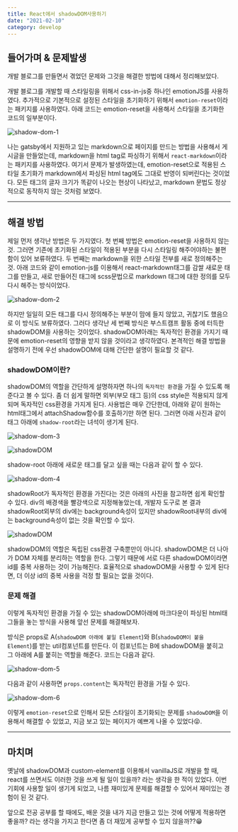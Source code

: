 ```yaml
---
title: React에서 shadowDOM사용하기
date: "2021-02-10"
category: develop
---
```


## 들어가며 & 문제발생

개발 블로그를 만들면서 겪었던 문제와 그것을 해결한 방법에 대해서 정리해보았다.

개발 블로그를 개발할 때 스타일링을 위해서 css-in-js중 하나인 emotionJS를 사용하였다. 추가적으로 기본적으로 설정된 스타일을 초기화하기 위해서 `emotion-reset`이라는 패키지를 사용하였다. 아래 코드는 emotion-reset을 사용해서 스타일을 초기화한 코드의 일부분이다.

![shadow-dom-1](/develop/code/shadow-dom-1.png)

나는 gatsby에서 지원하고 있는 markdown으로 페이지를 만드는 방법을 사용해서 게시글을 만들었는데, markdown을 html tag로 파싱하기 위해서 `react-markdown`이라는 패키지를 사용하였다. 여기서 문제가 발생하였는데, emotion-reset으로 적용된 스타일 초기화가 markdown에서 파싱된 html tag에도 그대로 반영이 되버린다는 것이었다. 모든 태그의 글자 크기가 똑같이 나오는 현상이 나타났고, markdown 문법도 정상적으로 동작하지 않는 것처럼 보였다.

---

## 해결 방법

제일 먼저 생각난 방법은 두 가지였다. 첫 번째 방법은 emotion-reset을 사용하지 않는 것. 그러면 기존에 초기화된 스타일이 적용된 부분을 다시 스타일링 해주어야하는 불편함이 있어 보류하였다. 두 번째는 markdown을 위한 스타일 전부를 새로 정의해주는 것. 아래 코드와 같이 emotion-js를 이용해서 react-markdown태그를 감쌀 새로운 태그를 만들고, 새로 만들어진 태그에 scss문법으로 markdown 태그에 대한 정의를 모두 다시 해주는 방식이었다.

![shadow-dom-2](/develop/code/shadow-dom-2.png)

하지만 일일히 모든 태그를 다시 정의해주는 부분이 맘에 들지 않았고, 귀찮기도 했음으로 이 방식도 보류하였다. 그러다 생각난 세 번째 방식은 부스트캠프 활동 중에 터득한 shadowDOM을 사용하는 것이었다. shadowDOM아래는 독자적인 환경을 가지기 때문에 emotion-reset의 영향을 받지 않을 것이라고 생각하였다. 본격적인 해결 방법을 설명하기 전에 우선 shadowDOM에 대해 간단한 설명이 필요할 것 같다.

### shadowDOM이란?

shadowDOM의 역할을 간단하게 설명하자면 하나의 `독자적인 환경`을 가질 수 있도록 해준다고 볼 수 있다. 좀 더 쉽게 말하면 외부(부모 태그 등)의 css style은 적용되지 않게 되며 독자적인 css환경을 가지게 된다. 사용법은 매우 간단한데, 아래와 같이 원하는 html태그에서 attachShadow함수를 호출하기만 하면 된다. 그러면 아래 사진과 같이 태그 아래에 `shadow-root`라는 녀석이 생기게 된다.

![shadow-dom-3](/develop/code/shadow-dom-3.png)

![shadowDOM](/develop/images/shadowDOM-1.png)

shadow-root 아래에 새로운 태그를 달고 싶을 때는 다음과 같이 할 수 있다.

![shadow-dom-4](/develop/code/shadow-dom-4.png)

shadowRoot가 독자적인 환경을 가진다는 것은 아래의 사진을 참고하면 쉽게 확인할 수 있다. div의 배경색을 빨강색으로 지정해놓았는데, 개발자 도구로 본 결과 shadowRoot외부의 div에는 background속성이 있지만 shadowRoot내부의 div에는 background속성이 없는 것을 확인할 수 있다.

![shadowDOM](/develop/images/shadowDOM-2.png)

shadowDOM의 역할은 독립된 css환경 구축뿐만이 아니다. shadowDOM은 더 나아가 DOM 자체를 분리하는 역할을 한다. 그렇기 때문에 서로 다른 shadowDOM이라면 id를 중복 사용하는 것이 가능해진다. 효율적으로 shadowDOM을 사용할 수 있게 된다면, 더 이상 id의 중복 사용을 걱정 할 필요는 없을 것이다.

### 문제 해결

이렇게 독자적인 환경을 가질 수 있는 shadowDOM아래에 마크다운이 파싱된 html태그들을 놓는 방식을 사용해 앞선 문제를 해결해보자.

방식은 props로 A(`shadowDOM 아래에 붙일 Element`)와 B(`shadowDOM이 붙을 Element`)를 받는 util컴포넌트를 만든다. 이 컴포넌트는 B에 shadowDOM을 붙히고 그 아래에 A를 붙히는 역할을 해준다. 코드는 다음과 같다.

![shadow-dom-5](/develop/code/shadow-dom-5.png)

다음과 같이 사용하면 `props.content`는 독자적인 환경을 가질 수 있다.

![shadow-dom-6](/develop/code/shadow-dom-6.png)

이렇게 `emotion-reset`으로 인해서 모든 스타일이 초기화되는 문제를 `shadowDOM`을 이용해서 해결할 수 있었고, 지금 보고 있는 페이지가 예쁘게 나올 수 있었다😝.

---

## 마치며

옛날에 shadowDOM과 custom-element를 이용해서 vanillaJS로 개발을 할 때, react를 쓰면서도 이러한 것을 쓰게 될 일이 있을까? 라는 생각을 한 적이 있었다. 이번 기회에 사용할 일이 생기게 되었고, 나름 재미있게 문제를 해결할 수 있어서 재미있는 경험이 된 것 같다.

앞으로 전공 공부를 할 때에도, 배운 것을 내가 지금 만들고 있는 것에 어떻게 적용하면 좋을까? 라는 생각을 가지고 한다면 좀 더 재밌게 공부할 수 있지 않을까??😁
